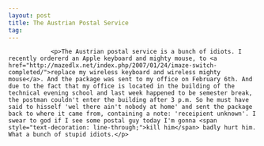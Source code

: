 ```yaml
---
layout: post
title: The Austrian Postal Service
tag: 
---
```



                <p>The Austrian postal service is a bunch of idiots. I recently ordererd an Apple keyboard and mighty mouse, to <a href="http://mazedlx.net/index.php/2007/01/24/imaze-switch-completed/">replace my wireless keyboard and wireless mighty mouse</a>. And the package was sent to my office on February 6th. And due to the fact that my office is located in the building of the technical evening school and last week happened to be semester break, the postman couldn't enter the building after 3 p.m. So he must have said to hisself 'wel there ain't nobody at home' and sent the package back to where it came from, containing a note: 'receipient unknown'. I swear to god if I see some postal guy today I'm gonna <span style="text-decoration: line-through;">kill him</span> badly hurt him. What a bunch of stupid idiots.</p>
            
